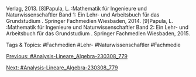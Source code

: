 Verlag, 2013.
[8]Papula, L. :Mathematik für Ingenieure und Naturwissenschaftler Band 1: Ein Lehr- und Arbeitsbuch für das
Grundstudium . Springer Fachmedien Wiesbaden, 2014.
[9]Papula, L. :Mathematik für Ingenieure und Naturwissenschaftler Band 2: Ein Lehr- und Arbeitsbuch für das
Grundstudium . Springer Fachmedien Wiesbaden, 2015.

   Tags & Topics:
   #Fachmedien
   #Lehr-
   #Naturwissenschaftler
   #Fachmedie

[Previous: #Analysis-Lineare_Algebra-230308_779](Analysis-Lineare_Algebra-230308_779.md)

[Next: #Analysis-Lineare_Algebra-230308_779](Analysis-Lineare_Algebra-230308_779.md)